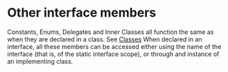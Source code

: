 

Other interface members
=======================

Constants, Enums, Delegates and Inner Classes all function the same as when they are declared in a class. See [Classes](http://wiki.gnome.org/action/show/Projects/Vala/Manual/Export/Vala/Manual/Classes#) When declared in an interface, all these members can be accessed either using the name of the interface (that is, of the static interface scope), or through and instance of an implementing class.

